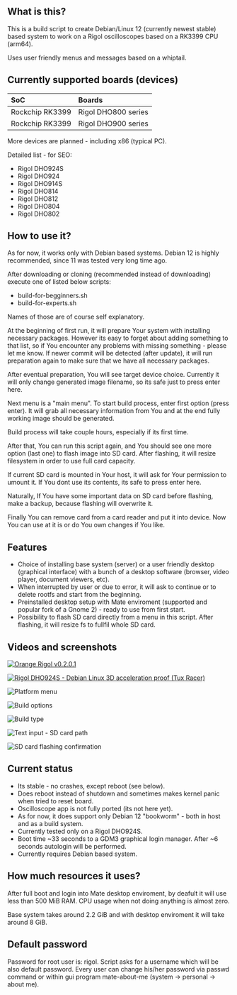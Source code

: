 ## What is this?

This is a build script to create Debian/Linux 12 (currently newest stable) based system to work on a Rigol oscilloscopes based on a RK3399 CPU (arm64).

Uses user friendly menus and messages based on a whiptail.

## Currently supported boards (devices)

SoC | Boards |
|:--|:--|
| Rockchip RK3399 | Rigol DHO800 series |
| Rockchip RK3399 | Rigol DHO900 series |

More devices are planned - including x86 (typical PC).

Detailed list - for SEO:

- Rigol DHO924S
- Rigol DHO924
- Rigol DHO914S
- Rigol DHO814
- Rigol DHO812
- Rigol DHO804
- Rigol DHO802

## How to use it?

As for now, it works only with Debian based systems. Debian 12 is highly recommended, since 11 was tested very long time ago.

After downloading or cloning (recommended instead of downloading) execute one of listed below scripts:

- build-for-begginners.sh
- build-for-experts.sh

Names of those are of course self explanatory.

At the beginning of first run, it will prepare Your system with installing necessary packages. However its easy to forget about adding something to that list, so if You encounter any problems with missing something - please let me know. If newer commit will be detected (after update), it will run preparation again to make sure that we have all necessary packages.

After eventual preparation, You will see target device choice. Currently it will only change generated image filename, so its safe just to press enter here.

Next menu is a "main menu". To start build process, enter first option (press enter). It will grab all necessary information from You and at the end fully working image should be generated.

Build process will take couple hours, especially if its first time.

After that, You can run this script again, and You should see one more option (last one) to flash image into SD card. After flashing, it will resize filesystem in order to use full card capacity.

If current SD card is mounted in Your host, it will ask for Your permission to umount it. If You dont use its contents, its safe to press enter here.

Naturally, If You have some important data on SD card before flashing, make a backup, because flashing will overwrite it.

Finally You can remove card from a card reader and put it into device. Now You can use at it is or do You own changes if You like.

## Features

- Choice of installing base system (server) or a user friendly desktop (graphical interface) with a bunch of a desktop software (browser, video player, document viewers, etc).
- When interrupted by user or due to error, it will ask to continue or to delete rootfs and start from the beginning.
- Preinstalled desktop setup with Mate enviroment (supported and popular fork of a Gnome 2) - ready to use from first start.
- Possibility to flash SD card directly from a menu in this script. After flashing, it will resize fs to fullfil whole SD card.

## Videos and screenshots

[![Orange Rigol v0.2.0.1](https://img.youtube.com/vi/2y0E4PasLPY/0.jpg)](https://www.youtube.com/watch?v=2y0E4PasLPY)

[![Rigol DHO924S - Debian Linux 3D acceleration proof (Tux Racer)](https://img.youtube.com/vi/ca_y4zmKaQc/0.jpg)](https://www.youtube.com/watch?v=ca_y4zmKaQc)

![Platform menu](https://raw.githubusercontent.com/norbertkiszka/rigol-orangerigol-build/master/screenshots/screenshot-1.png)

![Build options](https://raw.githubusercontent.com/norbertkiszka/rigol-orangerigol-build/master/screenshots/screenshot-2.png)

![Build type](https://raw.githubusercontent.com/norbertkiszka/rigol-orangerigol-build/master/screenshots/screenshot-3.png)

![Text input - SD card path](https://raw.githubusercontent.com/norbertkiszka/rigol-orangerigol-build/master/screenshots/screenshot-4.png)

![SD card flashing confirmation](https://raw.githubusercontent.com/norbertkiszka/rigol-orangerigol-build/master/screenshots/screenshot-5.png)

## Current status

- Its stable - no crashes, except reboot (see below).
- Does reboot instead of shutdown and sometimes makes kernel panic when tried to reset board.
- Oscilloscope app is not fully ported (its not here yet).
- As for now, it does support only Debian 12 "bookworm" - both in host and as a build system.
- Currently tested only on a Rigol DHO924S.
- Boot time ~33 seconds to a GDM3 graphical login manager. After ~6 seconds autologin will be performed.
- Currently requires Debian based system.

## How much resources it uses?

After full boot and login into Mate desktop enviroment, by deafult it will use less than 500 MiB RAM.
CPU usage when not doing anything is almost zero.

Base system takes around 2.2 GiB and with desktop enviroment it will take around 8 GiB.

## Default password

Password for root user is: rigol.
Script asks for a username which will be also default password.
Every user can change his/her password via passwd command or within gui program mate-about-me (system -> personal -> about me).
